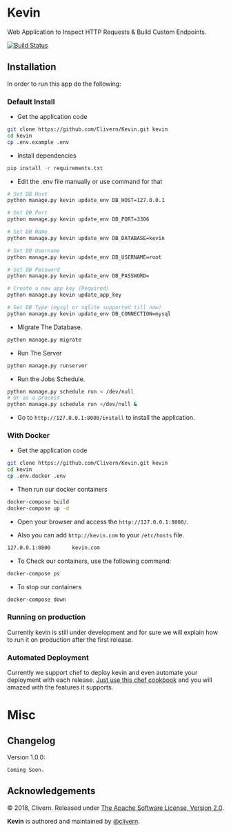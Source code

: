 # Kevin
Web Application to Inspect HTTP Requests & Build Custom Endpoints.

[![Build Status](https://travis-ci.org/Clivern/Kevin.svg?branch=master)](https://travis-ci.org/Clivern/Kevin)

Installation
------------

In order to run this app do the following:

### Default Install

- Get the application code

```bash
git clone https://github.com/Clivern/Kevin.git kevin
cd kevin
cp .env.example .env
```

- Install dependencies

```bash
pip install -r requirements.txt
```

- Edit the .env file manually or use command for that

```bash
# Set DB Host
python manage.py kevin update_env DB_HOST=127.0.0.1

# Set DB Port
python manage.py kevin update_env DB_PORT=3306

# Set DB Name
python manage.py kevin update_env DB_DATABASE=kevin

# Set DB Username
python manage.py kevin update_env DB_USERNAME=root

# Set DB Password
python manage.py kevin update_env DB_PASSWORD=

# Create a new app key (Required)
python manage.py kevin update_app_key

# Set DB Type (mysql or sqlite supported till now)
python manage.py kevin update_env DB_CONNECTION=mysql
```

- Migrate The Database.

```bash
python manage.py migrate
```

- Run The Server
```bash
python manage.py runserver
```

- Run the Jobs Schedule.
```bash
python manage.py schedule run < /dev/null
# Or as a process
python manage.py schedule run </dev/null &
```

- Go to `http://127.0.0.1:8000/install` to install the application.

### With Docker

- Get the application code
```bash
git clone https://github.com/Clivern/Kevin.git kevin
cd kevin
cp .env.docker .env
```

- Then run our docker containers
```bash
docker-compose build
docker-compose up -d
```

- Open your browser and access the `http://127.0.0.1:8000/`.

- Also you can add `http://kevin.com` to your `/etc/hosts` file.
```bash
127.0.0.1:8000       kevin.com
```

- To Check our containers, use the following command:
```bash
docker-compose ps
```

- To stop our containers
```bash
docker-compose down
```

### Running on production

Currently kevin is still under development and for sure we will explain how to run it on production after the first release.


### Automated Deployment

Currently we support chef to deploy kevin and even automate your deployment with each release. [Just use this chef cookbook](https://github.com/Clivern/Kevin-Cookbook) and you will amazed with the features it supports.


Misc
====

Changelog
---------
Version 1.0.0:
```
Coming Soon.
```

Acknowledgements
----------------

© 2018, Clivern. Released under [The Apache Software License, Version 2.0](http://www.apache.org/licenses/LICENSE-2.0.txt).

**Kevin** is authored and maintained by [@clivern](http://github.com/clivern).
